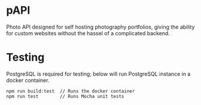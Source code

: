 # pAPI

Photo API designed for self hosting photography portfolios, giving the ability for custom websites without the hassel of a complicated backend.


# Testing

PostgreSQL is required for testing; below will run PostgreSQL instance in a docker container.

```
npm run build:test  // Runs the docker container
npm run test        // Runs Mocha unit tests
```